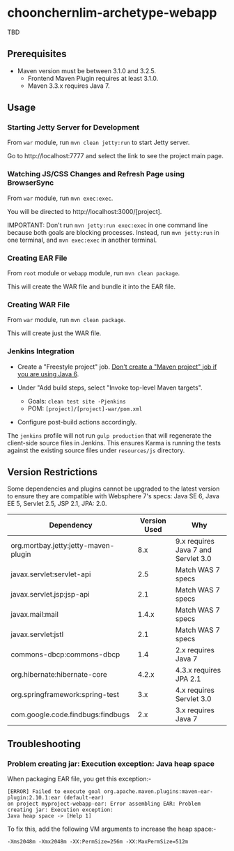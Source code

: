 # choonchernlim-archetype-webapp

TBD

## Prerequisites

* Maven version must be between 3.1.0 and 3.2.5.
    * Frontend Maven Plugin requires at least 3.1.0.
    * Maven 3.3.x requires Java 7.

## Usage

### Starting Jetty Server for Development

From `war` module, run `mvn clean jetty:run` to start Jetty server.

Go to http://localhost:7777 and select the link to see the project main page.

### Watching JS/CSS Changes and Refresh Page using BrowserSync

From `war` module, run `mvn exec:exec`.

You will be directed to http://localhost:3000/[project]. 

IMPORTANT: Don't run `mvn jetty:run exec:exec` in one command line because both goals are blocking processes. Instead,
run `mvn jetty:run` in one terminal, and `mvn exec:exec` in another terminal.
 
### Creating EAR File

From `root` module or `webapp` module, run `mvn clean package`.

This will create the WAR file and bundle it into the EAR file.

### Creating WAR File

From `war` module, run `mvn clean package`.

This will create just the WAR file.

### Jenkins Integration

* Create a "Freestyle project" job. [Don't create a "Maven project" job if you are using Java 6](https://issues.jenkins-ci.org/browse/JENKINS-29004).

* Under "Add build steps, select "Invoke top-level Maven targets".
    * Goals: `clean test site -Pjenkins`
    * POM: `[project]/[project]-war/pom.xml`

* Configure post-build actions accordingly.

The `jenkins` profile will not run `gulp production` that will regenerate the client-side source files in Jenkins. This ensures Karma is running the tests against the existing source files under `resources/js` directory.
    
## Version Restrictions

Some dependencies and plugins cannot be upgraded to the latest version to ensure they are compatible with Websphere 7's specs: Java SE 6, Java EE 5, Servlet 2.5, JSP 2.1, JPA: 2.0.

| Dependency                            | Version Used  | Why                                 |
| --------------------------------------|---------------|-------------------------------------|
| org.mortbay.jetty:jetty-maven-plugin  | 8.x           | 9.x requires Java 7 and Servlet 3.0 |
| javax.servlet:servlet-api             | 2.5           | Match WAS 7 specs                   |
| javax.servlet.jsp:jsp-api             | 2.1           | Match WAS 7 specs                   |
| javax.mail:mail                       | 1.4.x         | Match WAS 7 specs                   |
| javax.servlet:jstl                    | 2.1           | Match WAS 7 specs                   |
| commons-dbcp:commons-dbcp             | 1.4           | 2.x requires Java 7                 |
| org.hibernate:hibernate-core          | 4.2.x         | 4.3.x requires JPA 2.1              |
| org.springframework:spring-test       | 3.x           | 4.x requires Servlet 3.0            |
| com.google.code.findbugs:findbugs     | 2.x           | 3.x requires Java 7                 |

## Troubleshooting

### Problem creating jar: Execution exception: Java heap space

When packaging EAR file, you get this exception:-

    [ERROR] Failed to execute goal org.apache.maven.plugins:maven-ear-plugin:2.10.1:ear (default-ear) 
    on project myproject-webapp-ear: Error assembling EAR: Problem creating jar: Execution exception: 
    Java heap space -> [Help 1]

To fix this, add the following VM arguments to increase the heap space:-

    -Xms2048m -Xmx2048m -XX:PermSize=256m -XX:MaxPermSize=512m 
